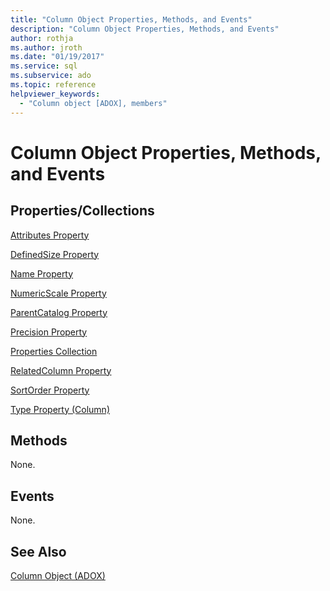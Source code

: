 ```yaml
---
title: "Column Object Properties, Methods, and Events"
description: "Column Object Properties, Methods, and Events"
author: rothja
ms.author: jroth
ms.date: "01/19/2017"
ms.service: sql
ms.subservice: ado
ms.topic: reference
helpviewer_keywords:
  - "Column object [ADOX], members"
---
```

# Column Object Properties, Methods, and Events
## Properties/Collections  
 [Attributes Property](./attributes-property-adox.md)  
  
 [DefinedSize Property](./definedsize-property-adox.md)  
  
 [Name Property](./name-property-adox.md)  
  
 [NumericScale Property](./numericscale-property-adox.md)  
  
 [ParentCatalog Property](./parentcatalog-property-adox.md)  
  
 [Precision Property](./precision-property-adox.md)  
  
 [Properties Collection](../ado-api/properties-collection-ado.md)  
  
 [RelatedColumn Property](./relatedcolumn-property-adox.md)  
  
 [SortOrder Property](./sortorder-property-adox.md)  
  
 [Type Property (Column)](./type-property-column-adox.md)  
  
## Methods  
 None.  
  
## Events  
 None.  
  
## See Also  
 [Column Object (ADOX)](./column-object-adox.md)
